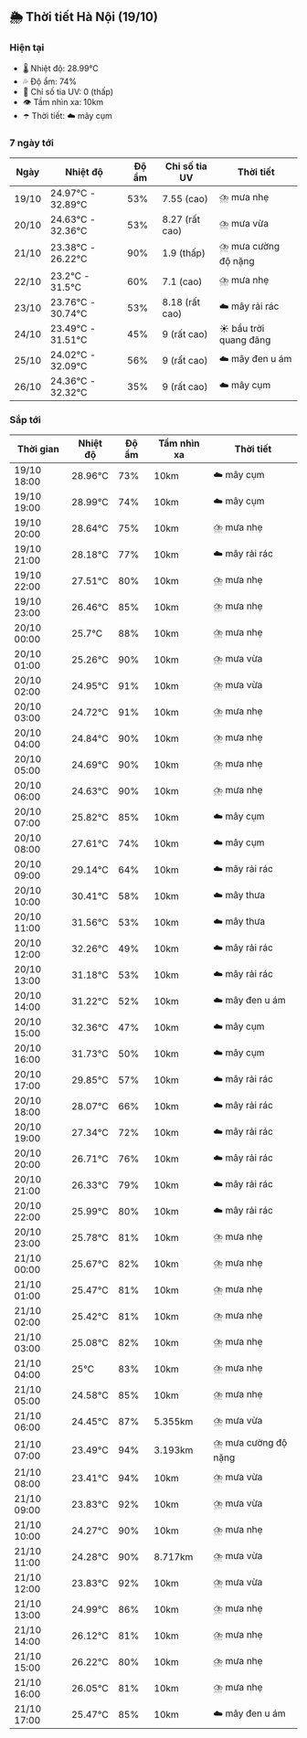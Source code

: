 ## 🌦️ Thời tiết Hà Nội (19/10)

### Hiện tại

- 🌡️ Nhiệt độ: 28.99℃
- 💦 Độ ẩm: 74%
- 🌟 Chỉ số tia UV: 0 (thấp)
- 👁️ Tầm nhìn xa: 10km
- ☂️ Thời tiết: ☁️ mây cụm

### 7 ngày tới

| Ngày | Nhiệt độ | Độ ẩm | Chỉ số tia UV | Thời tiết |
| --- | --- | --- | --- | --- |
| 19/10 | 24.97℃ - 32.89℃ | 53% | 7.55 (cao) | ⛈️ mưa nhẹ |
| 20/10 | 24.63℃ - 32.36℃ | 53% | 8.27 (rất cao) | ⛈️ mưa vừa |
| 21/10 | 23.38℃ - 26.22℃ | 90% | 1.9 (thấp) | ⛈️ mưa cường độ nặng |
| 22/10 | 23.2℃ - 31.5℃ | 60% | 7.1 (cao) | ⛈️ mưa nhẹ |
| 23/10 | 23.76℃ - 30.74℃ | 53% | 8.18 (rất cao) | ☁️ mây rải rác |
| 24/10 | 23.49℃ - 31.51℃ | 45% | 9 (rất cao) | ☀️ bầu trời quang đãng |
| 25/10 | 24.02℃ - 32.09℃ | 56% | 9 (rất cao) | ☁️ mây đen u ám |
| 26/10 | 24.36℃ - 32.32℃ | 35% | 9 (rất cao) | ☁️ mây cụm |

### Sắp tới

| Thời gian | Nhiệt độ | Độ ẩm | Tầm nhìn xa | Thời tiết |
| --- | --- | --- | --- | --- |
| 19/10 18:00 | 28.96℃ | 73% | 10km | ☁️ mây cụm |
| 19/10 19:00 | 28.99℃ | 74% | 10km | ☁️ mây cụm |
| 19/10 20:00 | 28.64℃ | 75% | 10km | ⛈️ mưa nhẹ |
| 19/10 21:00 | 28.18℃ | 77% | 10km | ☁️ mây rải rác |
| 19/10 22:00 | 27.51℃ | 80% | 10km | ⛈️ mưa nhẹ |
| 19/10 23:00 | 26.46℃ | 85% | 10km | ⛈️ mưa nhẹ |
| 20/10 00:00 | 25.7℃ | 88% | 10km | ⛈️ mưa nhẹ |
| 20/10 01:00 | 25.26℃ | 90% | 10km | ⛈️ mưa vừa |
| 20/10 02:00 | 24.95℃ | 91% | 10km | ⛈️ mưa vừa |
| 20/10 03:00 | 24.72℃ | 91% | 10km | ⛈️ mưa nhẹ |
| 20/10 04:00 | 24.84℃ | 90% | 10km | ⛈️ mưa nhẹ |
| 20/10 05:00 | 24.69℃ | 90% | 10km | ⛈️ mưa nhẹ |
| 20/10 06:00 | 24.63℃ | 90% | 10km | ⛈️ mưa nhẹ |
| 20/10 07:00 | 25.82℃ | 85% | 10km | ☁️ mây cụm |
| 20/10 08:00 | 27.61℃ | 74% | 10km | ☁️ mây cụm |
| 20/10 09:00 | 29.14℃ | 64% | 10km | ☁️ mây rải rác |
| 20/10 10:00 | 30.41℃ | 58% | 10km | ☁️ mây thưa |
| 20/10 11:00 | 31.56℃ | 53% | 10km | ☁️ mây thưa |
| 20/10 12:00 | 32.26℃ | 49% | 10km | ☁️ mây rải rác |
| 20/10 13:00 | 31.18℃ | 53% | 10km | ☁️ mây rải rác |
| 20/10 14:00 | 31.22℃ | 52% | 10km | ☁️ mây đen u ám |
| 20/10 15:00 | 32.36℃ | 47% | 10km | ☁️ mây cụm |
| 20/10 16:00 | 31.73℃ | 50% | 10km | ☁️ mây cụm |
| 20/10 17:00 | 29.85℃ | 57% | 10km | ☁️ mây rải rác |
| 20/10 18:00 | 28.07℃ | 66% | 10km | ☁️ mây rải rác |
| 20/10 19:00 | 27.34℃ | 72% | 10km | ☁️ mây rải rác |
| 20/10 20:00 | 26.71℃ | 76% | 10km | ☁️ mây rải rác |
| 20/10 21:00 | 26.33℃ | 79% | 10km | ☁️ mây rải rác |
| 20/10 22:00 | 25.99℃ | 80% | 10km | ☁️ mây rải rác |
| 20/10 23:00 | 25.78℃ | 81% | 10km | ⛈️ mưa nhẹ |
| 21/10 00:00 | 25.67℃ | 82% | 10km | ⛈️ mưa nhẹ |
| 21/10 01:00 | 25.47℃ | 81% | 10km | ⛈️ mưa nhẹ |
| 21/10 02:00 | 25.42℃ | 81% | 10km | ⛈️ mưa nhẹ |
| 21/10 03:00 | 25.08℃ | 82% | 10km | ⛈️ mưa nhẹ |
| 21/10 04:00 | 25℃ | 83% | 10km | ⛈️ mưa nhẹ |
| 21/10 05:00 | 24.58℃ | 85% | 10km | ⛈️ mưa nhẹ |
| 21/10 06:00 | 24.45℃ | 87% | 5.355km | ⛈️ mưa vừa |
| 21/10 07:00 | 23.49℃ | 94% | 3.193km | ⛈️ mưa cường độ nặng |
| 21/10 08:00 | 23.41℃ | 94% | 10km | ⛈️ mưa vừa |
| 21/10 09:00 | 23.83℃ | 92% | 10km | ⛈️ mưa vừa |
| 21/10 10:00 | 24.27℃ | 90% | 10km | ⛈️ mưa nhẹ |
| 21/10 11:00 | 24.28℃ | 90% | 8.717km | ⛈️ mưa vừa |
| 21/10 12:00 | 23.83℃ | 92% | 10km | ⛈️ mưa vừa |
| 21/10 13:00 | 24.99℃ | 86% | 10km | ⛈️ mưa nhẹ |
| 21/10 14:00 | 26.12℃ | 81% | 10km | ⛈️ mưa nhẹ |
| 21/10 15:00 | 26.22℃ | 80% | 10km | ⛈️ mưa nhẹ |
| 21/10 16:00 | 26.05℃ | 81% | 10km | ⛈️ mưa nhẹ |
| 21/10 17:00 | 25.47℃ | 85% | 10km | ☁️ mây đen u ám |
